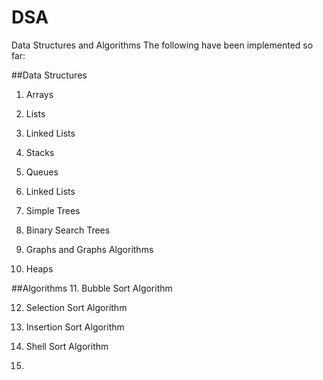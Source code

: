 # DSA
Data Structures and Algorithms
The following have been implemented so far:

##Data Structures
1. Arrays

2. Lists

3. Linked Lists

4. Stacks

5. Queues

6. Linked Lists

7. Simple Trees

8. Binary Search Trees

9. Graphs and Graphs Algorithms

10. Heaps

##Algorithms
11. Bubble Sort Algorithm

12. Selection Sort Algorithm

13. Insertion Sort Algorithm

14. Shell Sort Algorithm

15. 
